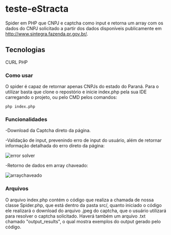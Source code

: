 # teste-eStracta
Spider em PHP que CNPJ e captcha como input e retorna um array com os dados do CNPJ solicitado a partir dos dados disponíveis publicamente em http://www.sintegra.fazenda.pr.gov.br/.
## Tecnologias
CURL PHP

### Como usar
O spider é capaz de retornar apenas CNPJs do estado do Paraná. 
Para o utilizar basta que clone o repostório e inicie index.php pela sua IDE carregando o projeto, ou pelo CMD pelos comandos:
```
php index.php
```

### Funcionalidades
-Download da Captcha direto da página.

-Validação de input, prevenindo erro de input do usuário, além de retornar informação detalhada do erro direto da página:

![error solver](https://github.com/AnthonyDRdutra/teste-eStracta/assets/97138694/0805ebf0-0c4f-4ca6-828a-77f0a6e399a3)



-Retorno de dados em array chaveado:

![arraychaveado](https://github.com/AnthonyDRdutra/teste-eStracta/assets/97138694/dca5f277-01a4-4398-9297-e795e46899c7)


### Arquivos
O arquivo index.php contém o código que realiza a chamada de nossa classe Spider.php, que está dentro da pasta src/, quanto iniciado o código ele realizará o download do arquivo .jpeg do captcha, que o usuário utilizará para resolver o captcha solicitado. Haverá também um arquivo .txt chamado "output_results", o qual mostra exemplos do output gerado pelo código. 
